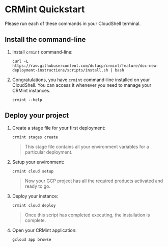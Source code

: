 # CRMint Quickstart

Please run each of these commands in your CloudShell terminal.

## Install the command-line

1.  Install `crmint` command-line:

    ```shell
    curl -L https://raw.githubusercontent.com/dulacp/crmint/feature/doc-new-deployment-instructions/scripts/install.sh | bash
    ```

1.  Congratulations, you have `crmint` command-line installed on your CloudShell. You can access it whenever you need to manage your CRMint instances.

    ```shell
    crmint --help
    ```

## Deploy your project

1.  Create a stage file for your first deployment:

    ```shell
    crmint stages create
    ```

    > This stage file contains all your environment variables for a particular deployment.

1.  Setup your environment:

    ```shell
    crmint cloud setup
    ```

    > Now your GCP project has all the required products activated and ready to go.

1.  Deploy your instance:

    ```shell
    crmint cloud deploy
    ```

    > Once this script has completed executing, the installation is complete.

1.  Open your CRMint application:

    ```shell
    gcloud app browse
    ```
